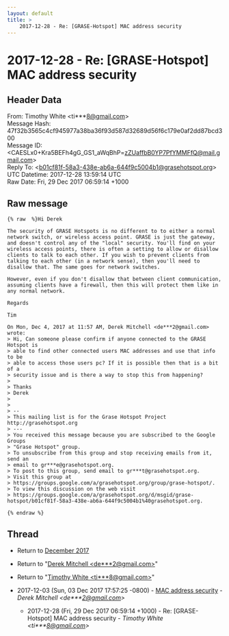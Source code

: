 ```yaml
---
layout: default
title: >
    2017-12-28 - Re: [GRASE-Hotspot] MAC address security
---
```


# 2017-12-28 - Re: [GRASE-Hotspot] MAC address security

## Header Data

From: Timothy White \<ti***8@gmail.com\><br>
Message Hash: 47f32b3565c4cf945977a38ba36f93d587d32689d56f6c179e0af2dd87bcd300<br>
Message ID: \<CAESLx0+Kra5BEFh4gG_GS1_aWqBhP=zZUaffbB0YP7PfYMMFfQ@mail.gmail.com\><br>
Reply To: \<b01cf81f-58a3-438e-ab6a-644f9c5004b1@grasehotspot.org\><br>
UTC Datetime: 2017-12-28 13:59:14 UTC<br>
Raw Date: Fri, 29 Dec 2017 06:59:14 +1000<br>

## Raw message

```
{% raw  %}Hi Derek

The security of GRASE Hotspots is no different to to either a normal
network switch, or wireless access point. GRASE is just the gateway,
and doesn't control any of the "local" security. You'll find on your
wireless access points, there is often a setting to allow or disallow
clients to talk to each other. If you wish to prevent clients from
talking to each other (in a network sense), then you'll need to
disallow that. The same goes for network switches.

However, even if you don't disallow that between client communication,
assuming clients have a firewall, then this will protect them like in
any normal network.

Regards

Tim

On Mon, Dec 4, 2017 at 11:57 AM, Derek Mitchell <de***2@gmail.com> wrote:
> Hi, Can someone please confirm if anyone connected to the GRASE Hotspot is
> able to find other connected users MAC addresses and use that info to be
> able to access those users pc? If it is possible then that is a bit of a
> security issue and is there a way to stop this from happening?
>
> Thanks
> Derek
>
>
> --
> This mailing list is for the Grase Hotspot Project http://grasehotspot.org
> ---
> You received this message because you are subscribed to the Google Groups
> "Grase Hotspot" group.
> To unsubscribe from this group and stop receiving emails from it, send an
> email to gr***e@grasehotspot.org.
> To post to this group, send email to gr***t@grasehotspot.org.
> Visit this group at
> https://groups.google.com/a/grasehotspot.org/group/grase-hotspot/.
> To view this discussion on the web visit
> https://groups.google.com/a/grasehotspot.org/d/msgid/grase-hotspot/b01cf81f-58a3-438e-ab6a-644f9c5004b1%40grasehotspot.org.

{% endraw %}
```

## Thread

+ Return to [December 2017](/archive/2017/12)

+ Return to "[Derek Mitchell <de***2<span>@</span>gmail.com>](/authors/de___2_at_gmail_com)"
+ Return to "[Timothy White <ti***8<span>@</span>gmail.com>](/authors/ti___8_at_gmail_com)"

+ 2017-12-03 (Sun, 03 Dec 2017 17:57:25 -0800) - [MAC address security](/archive/2017/12/a3c8fb3e00735f198a05b40b2640836df960008498fe012ab027def8dad65b11) - _Derek Mitchell \<de***2@gmail.com\>_
  + 2017-12-28 (Fri, 29 Dec 2017 06:59:14 +1000) - Re: [GRASE-Hotspot] MAC address security - _Timothy White \<ti***8@gmail.com\>_

